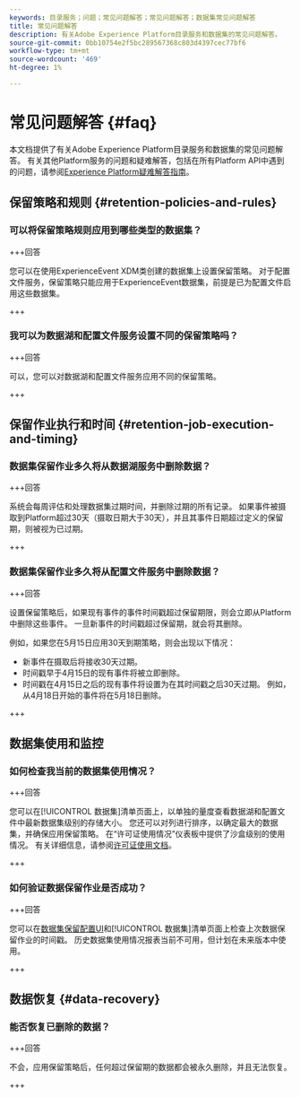 ```yaml
---
keywords: 目录服务；问题；常见问题解答；常见问题解答；数据集常见问题解答
title: 常见问题解答
description: 有关Adobe Experience Platform目录服务和数据集的常见问题解答。
source-git-commit: 0bb10754e2f5bc289567368c803d4397cec77bf6
workflow-type: tm+mt
source-wordcount: '469'
ht-degree: 1%

---
```


# 常见问题解答 {#faq}

本文档提供了有关Adobe Experience Platform目录服务和数据集的常见问题解答。 有关其他Platform服务的问题和疑难解答，包括在所有Platform API中遇到的问题，请参阅[Experience Platform疑难解答指南](../landing/troubleshooting.md)。

## 保留策略和规则 {#retention-policies-and-rules}

### 可以将保留策略规则应用到哪些类型的数据集？

+++回答

您可以在使用ExperienceEvent XDM类创建的数据集上设置保留策略。 对于配置文件服务，保留策略只能应用于ExperienceEvent数据集，前提是已为配置文件启用这些数据集。

+++

### 我可以为数据湖和配置文件服务设置不同的保留策略吗？

+++回答

可以，您可以对数据湖和配置文件服务应用不同的保留策略。

+++

## 保留作业执行和时间 {#retention-job-execution-and-timing}

### 数据集保留作业多久将从数据湖服务中删除数据？

+++回答

系统会每周评估和处理数据集过期时间，并删除过期的所有记录。 如果事件被摄取到Platform超过30天（摄取日期大于30天），并且其事件日期超过定义的保留期，则被视为已过期。

+++

### 数据集保留作业多久将从配置文件服务中删除数据？

+++回答

设置保留策略后，如果现有事件的事件时间戳超过保留期限，则会立即从Platform中删除这些事件。 一旦新事件的时间戳超过保留期，就会将其删除。

例如，如果您在5月15日应用30天到期策略，则会出现以下情况：

- 新事件在摄取后将接收30天过期。
- 时间戳早于4月15日的现有事件将被立即删除。
- 时间戳在4月15日之后的现有事件将设置为在其时间戳之后30天过期。 例如，从4月18日开始的事件将在5月18日删除。

+++

## 数据集使用和监控

### 如何检查我当前的数据集使用情况？

+++回答

您可以在[!UICONTROL 数据集]清单页面上，以单独的量度查看数据湖和配置文件中最新数据集级别的存储大小。 您还可以对列进行排序，以确定最大的数据集，并确保应用保留策略。 在“许可证使用情况”仪表板中提供了沙盒级别的使用情况。 有关详细信息，请参阅[许可证使用文档](../dashboards/guides/license-usage.md)。

+++

### 如何验证数据保留作业是否成功？

+++回答

您可以在[数据集保留配置UI](./datasets/user-guide.md#data-retention-policy)和[!UICONTROL 数据集]清单页面上检查上次数据保留作业的时间戳。 历史数据集使用情况报表当前不可用，但计划在未来版本中使用。

+++

## 数据恢复 {#data-recovery}

### 能否恢复已删除的数据？

+++回答

不会，应用保留策略后，任何超过保留期的数据都会被永久删除，并且无法恢复。

+++

